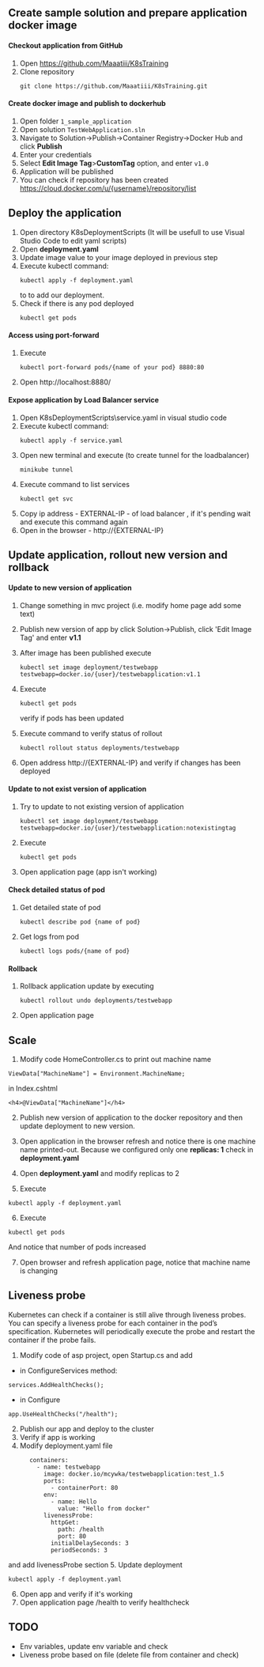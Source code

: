 ## Create sample solution and prepare application docker image

#### Checkout application from GitHub
1. Open https://github.com/Maaatiii/K8sTraining
2. Clone repository
	```
	git clone https://github.com/Maaatiii/K8sTraining.git
	```
	
#### Create docker image and publish to dockerhub
1. Open folder ``1_sample_application``
2. Open solution ``TestWebApplication.sln``
3. Navigate to Solution->Publish->Container Registry->Docker Hub and click **Publish**
4. Enter your credentials
5. Select **Edit Image Tag**>**CustomTag** option, and enter ``v1.0``
6. Application will be published
7. You can check if repository has been created https://cloud.docker.com/u/{username}/repository/list

## Deploy the application
1. Open directory K8sDeploymentScripts (It will be usefull to use Visual Studio Code to edit yaml scripts)
2. Open **deployment.yaml**
3. Update image value to your image deployed in previous step
4. Execute kubectl command:
	```
	kubectl apply -f deployment.yaml
	```
	to to add our deployment.
6. Check if there is any pod deployed
	```
	kubectl get pods
	```
#### Access using port-forward
1. Execute 
	```
	kubectl port-forward pods/{name of your pod} 8880:80
	```
2. Open http://localhost:8880/

#### Expose application by Load Balancer service
1. Open K8sDeploymentScripts\service.yaml in visual studio code
2. Execute kubectl command:
	```
	kubectl apply -f service.yaml
	```
2. Open new terminal and execute (to create tunnel for the loadbalancer)
	```
	minikube tunnel
	```
4. Execute command to list services
	```
	kubectl get svc
	```
4. Copy ip address - EXTERNAL-IP - of load balancer , if it's pending wait  and execute this command again
5. Open in the browser - http://{EXTERNAL-IP}

## Update application, rollout new version and rollback
#### Update to new version of application
1. Change something in mvc project (i.e. modify home page add some text)
2. Publish new version of app by click Solution->Publish, click 'Edit Image Tag' and enter **v1.1**
3. After image has been published execute
	```
	kubectl set image deployment/testwebapp testwebapp=docker.io/{user}/testwebapplication:v1.1
	```
4. Execute 
	```
	kubectl get pods
	```
	verify if pods has been updated 

5. Execute command to verify status of rollout
	```
	kubectl rollout status deployments/testwebapp
	```
6. Open address http://{EXTERNAL-IP} and verify if changes has been deployed

#### Update to not exist version of application
1. Try to update to not existing version of application
	```
	kubectl set image deployment/testwebapp testwebapp=docker.io/{user}/testwebapplication:notexistingtag
	```
2. Execute 
	```
	kubectl get pods
	```
3. Open application page (app isn't working) 

#### Check detailed status of pod
1. Get detailed state of pod
	```
	kubectl describe pod {name of pod}
	```

2. Get logs from pod
	```
	kubectl logs pods/{name of pod}
	```

#### Rollback 
1. Rollback application update by executing
	```
	kubectl rollout undo deployments/testwebapp
	```
2. Open application page


## Scale 

1. Modify code HomeController.cs to print out machine name 
```
ViewData["MachineName"] = Environment.MachineName;
```

in Index.cshtml
```
<h4>@ViewData["MachineName"]</h4>
```
2. Publish new version of application to the docker repository and then update deployment to new version.

3. Open application in the browser refresh and notice there is one machine name printed-out.
Because we configured only one  **replicas: 1** check in **deployment.yaml**

4. Open **deployment.yaml** and modify replicas to 2
5. Execute
```
kubectl apply -f deployment.yaml
```
6. Execute 
``` 
kubectl get pods
```
And notice that number of pods increased 

7. Open browser and refresh application page, notice that machine name is changing

## Liveness probe

Kubernetes can check if a container is still alive through liveness probes. You can specify
a liveness probe for each container in the pod’s specification. Kubernetes will periodically
execute the probe and restart the container if the probe fails.

1. Modify code of asp project, open Startup.cs and add 
* in ConfigureServices method:
```
services.AddHealthChecks();
```
* in Configure
```
app.UseHealthChecks("/health");
```

2. Publish our app and deploy to the cluster 
3. Verify if app is working
4. Modify deployment.yaml file
```
      containers:
        - name: testwebapp
          image: docker.io/mcywka/testwebapplication:test_1.5
          ports:
            - containerPort: 80
          env:
            - name: Hello
              value: "Hello from docker"
          livenessProbe:
            httpGet:
              path: /health
              port: 80
            initialDelaySeconds: 3
            periodSeconds: 3
```
and add livenessProbe section
5. Update deployment
```
kubectl apply -f deployment.yaml
```
6. Open app and verify if it's working
7. Open application page /health to verify healthcheck


## TODO
* Env variables, update env variable and check 
* Liveness probe based on file (delete file from container and check)
